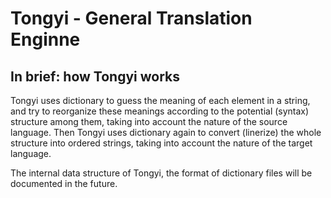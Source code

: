 # Tongyi - General Translation Enginne

## In brief: how Tongyi works

Tongyi uses dictionary to guess the meaning of each element in a string, and try to reorganize these meanings according to the potential (syntax) structure among them, taking into account the nature of the source language. Then Tongyi uses dictionary again to convert (linerize) the whole structure into ordered strings, taking into account the nature of the target language.

The internal data structure of Tongyi, the format of dictionary files will be documented in the future.
